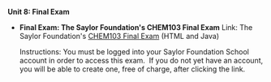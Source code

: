 **Unit 8: Final Exam** <span id="8"></span> 
-   **Final Exam: The Saylor Foundation's CHEM103 Final Exam**
    Link: The Saylor Foundation's [CHEM103 Final
    Exam](http://school.saylor.org/mod/quiz/view.php?id=398) (HTML and
    Java)  
      
     Instructions: You must be logged into your Saylor Foundation School
    account in order to access this exam.  If you do not yet have an
    account, you will be able to create one, free of charge, after
    clicking the link.


